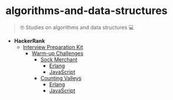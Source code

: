 # algorithms-and-data-structures

> 🤓 Studies on algorithms and data structures 💻

- **HackerRank**
  - [Interview Preparation Kit](https://www.hackerrank.com/interview/interview-preparation-kit)
    - [Warm-up Challenges](https://www.hackerrank.com/interview/interview-preparation-kit/warmup/challenges)
      - [Sock Merchant](https://www.hackerrank.com/challenges/sock-merchant/problem?h_l=interview&playlist_slugs%5B%5D=interview-preparation-kit&playlist_slugs%5B%5D=warmup)
        - [Erlang](hackerrank/interview-preparation-kit/warmup-challenges/sock-merchant/erlang/sock_merchant.erl)
        - [JavaScript](hackerrank/interview-preparation-kit/warmup-challenges/sock-merchant/javascript/sock-merchant.js)
      - [Counting Valleys](https://www.hackerrank.com/challenges/counting-valleys/problem?h_l=interview&playlist_slugs%5B%5D=interview-preparation-kit&playlist_slugs%5B%5D=warmup)
        - [Erlang](hackerrank/interview-preparation-kit/warmup-challenges/counting-valleys/erlang/counting_valleys.erl)
        - [JavaScript]()
